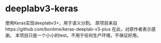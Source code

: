 # deeplabv3-keras
使用Keras实现deeplabv3+，用于语义分割。
原项目来自https://github.com/bonlime/keras-deeplab-v3-plus
在此，对原作者表示感谢。
本项目只是一个小小的test。不用于任何生产环境，不保证好用。